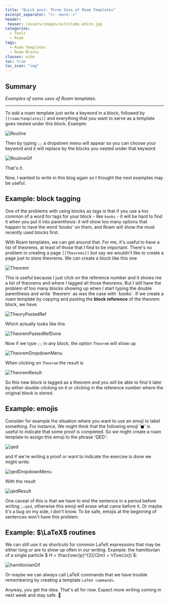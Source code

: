 ```yaml
---
title: "Quick post: Three Uses of Roam Templates"
excerpt_separator: "<!--more-->"
header: 
 teaser: /assets/images/astrolabe-white.jpg
categories:
  - Tools
  - Roam
tags:
  - Roam Templates
  - Roam Blocks
classes: wide
toc: true
toc_icon: "cog"
---
```


## Summary

*Examples of some uses of Roam templates.*

---

To add a roam template just write a keyword in a block, followed by `[[roam/templates]]` and everything that you want to serve as a template goes nested under this block. Example:

![Routine](https://firebasestorage.googleapis.com/v0/b/firescript-577a2.appspot.com/o/imgs%2Fapp%2FMinHjerne%2FMKXcnTmtnJ.png?alt=media&token=95b54005-3f36-4753-a7e7-b8e603f445f6)

Then by typing `;;` a dropdown menu will appear so you can choose your keyword and it will replace by the blocks you nested under that keyword

![RoutineGif](https://firebasestorage.googleapis.com/v0/b/firescript-577a2.appspot.com/o/imgs%2Fapp%2FMinHjerne%2FIBO_Bcjnr7.gif?alt=media&token=4b04f26a-73db-42d1-b1be-3a4bdbb2f7bb)

That's it. 

Now, I wanted to write in this blog again so I thought the next examples may be useful.

## Example: block tagging

One of the problems with using blocks as tags is that if you use a too common of a word for tags for your block - like `books` - it will be hard to find it when you put it into parenthesis: it will show too many options that happen to have the word 'books' on them, and Roam will show the most recently used blocks first.

With Roam templates, we can get around that. For me, it's useful to have a list of theorems, at least of those that I find to be important. There's no problem in creating a page `[[Theorems]]` but say we wouldn't like to create a page just to store theorems. We can create a block like this one

![Theorem](https://firebasestorage.googleapis.com/v0/b/firescript-577a2.appspot.com/o/imgs%2Fapp%2FMinHjerne%2FhQTvxMycwd.png?alt=media&token=d668119d-3ee1-4ccd-84b9-4e422abd5948)

This is useful because I just click on the reference number and it shows me a list of theorems and where I tagged all those theorems. But I still have the problem of too many blocks showing up when I start typing the double parenthesis and write ´theorem´ as was the case with ´books´. If we create a roam template by copying and pasting the **block reference** of the theorem block, we have: 

![TheoryPastedRef](https://firebasestorage.googleapis.com/v0/b/firescript-577a2.appspot.com/o/imgs%2Fapp%2FMinHjerne%2F9xJmOlOsLW.png?alt=media&token=781ceb4d-4c47-40a9-a232-c2561191e40b)


Which actually looks like this

![TheoremPastedRefDone](https://firebasestorage.googleapis.com/v0/b/firescript-577a2.appspot.com/o/imgs%2Fapp%2FMinHjerne%2F2qzIpPJkRB.png?alt=media&token=037370c6-fe1a-4128-96cf-6ba9b153d256)

Now if we type `;;` in any block, the option `Theorem` will show up

![TheoremDropdownMenu](https://firebasestorage.googleapis.com/v0/b/firescript-577a2.appspot.com/o/imgs%2Fapp%2FMinHjerne%2FzqL7fZa3_r.png?alt=media&token=48588146-f52d-4521-b495-4e36dc7deddd)

When clicking on `Theorem` the result is

![TheoremResult](https://firebasestorage.googleapis.com/v0/b/firescript-577a2.appspot.com/o/imgs%2Fapp%2FMinHjerne%2Fljp9_AkGkj.png?alt=media&token=33f0c6c6-4c63-4ff4-af47-aa1896b9bd3b)

So this new block is tagged as a theorem and you will be able to find it later by either double-clicking on it or clicking in the reference number where the original block is stored.

## Example: emojis

Consider for example the situation where you want to use an emoji to label something. For instance, We might think that the following emoji '◼' is useful to indicate that some proof is completed. So we might create a roam template to assign this emoji to the phrase 'QED':

![qed](https://firebasestorage.googleapis.com/v0/b/firescript-577a2.appspot.com/o/imgs%2Fapp%2FMinHjerne%2F1DYcjkXJJS.png?alt=media&token=97747ec2-b8fc-463d-9e60-b2f641b9125a)

and if we're writing a proof or want to indicate the exercise is done we might write:

![qedDropdownMenu](https://firebasestorage.googleapis.com/v0/b/firescript-577a2.appspot.com/o/imgs%2Fapp%2FMinHjerne%2FNTjYZNm9UF.png?alt=media&token=c4f813f3-932e-4c96-982d-6d8203c8b18c)

With the result

![qedResult](https://firebasestorage.googleapis.com/v0/b/firescript-577a2.appspot.com/o/imgs%2Fapp%2FMinHjerne%2F6QhDFiA3y5.png?alt=media&token=63766d73-8b69-44b3-8e11-1e5c940cee8e)

One caveat of this is that we have to end the sentence in a period before writing `;;qed`, otherwise this emoji will erase what came before it. Or maybe it's a bug on my side, I don't know. To be safe, emojis at the beginning of sentences won't have this problem.

## Example: $\LaTeX$ routines

We can still use it as shortcuts for common LaTeX expressions that may be either long or are to show up often in our writing. Example: the hamiltonian of a single particle $ H = \frac{\vec{p}^{2}}{2m} + V(\vec{x}) $:

![hamiltonianGif](https://firebasestorage.googleapis.com/v0/b/firescript-577a2.appspot.com/o/imgs%2Fapp%2FMinHjerne%2FJ1E8YF7fzR.gif?alt=media&token=d2f5786a-659b-4e9a-850f-858c9f1bd8f0)

Or maybe we can always call LaTeX commands that we have trouble remembering by creating a template `LaTeX commands`. 

Anyway, you get the idea. That's all for now. Expect more writing coming in next week and stay safe. 🐇